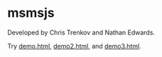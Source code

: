 # msmsjs

Developed by Chris Trenkov and Nathan Edwards. 

Try [demo.html](http://rawgit.com/edwardsnj/msmsjs/master/demo.html), [demo2.html](http://rawgit.com/edwardsnj/msmsjs/master/demo2.html), and [demo3.html](http://rawgit.com/edwardsnj/msmsjs/master/demo3.html).
